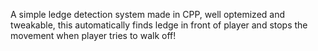 A simple ledge detection system made in CPP, well optemized and tweakable, this automatically finds ledge in front of player and stops the movement when player tries to walk off!
